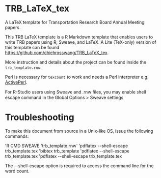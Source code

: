 # TRB_LaTeX_tex

A LaTeX template for Transportation Research Board Annual Meeting papers.

This TRB LaTeX template is a R Markdown template that enables users to write 
TRB papers using R, Sweave, and LaTeX.  A Lite (TeX-only) version of this template 
can be found https://github.com/chiehrosswang/TRB_LaTeX_tex.

More instruction and details about the project can be found inside the
``trb_template.rnw``. 

Perl is necessary for ``texcount`` to work and needs a Perl interpreter e.g. [ActivePerl](http://www.activestate.com/activeperl/downloads).

For R-Studio users using Sweave and .rnw ﬁles, you may enable shell escape command in 
the Global Options > Sweave settings

# Troubleshooting
To make this document from source in a Unix-like OS, issue the following commands:

'R CMD SWEAVE 'trb_template.rnw'
'pdflatex --shell-escape trb_template.tex
'bibtex trb_template
'pdflatex --shell-escape trb_template.tex
'pdflatex --shell-escape trb_template.tex

The --shell-escape option is required to access the command line for the word count.
